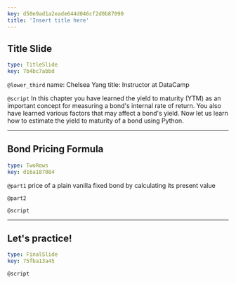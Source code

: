 ```yaml
---
key: d50e9ad1a2eade644d046cf2d0b87090
title: 'Insert title here'
---
```


## Title Slide

```yaml
type: TitleSlide
key: 7b4bc7abbd
```

`@lower_third`
name: Chelsea Yang
title: Instructor at DataCamp

`@script`
In this chapter you have learned the yield to maturity (YTM) as an important concept for measuring a bond's internal rate of return. You also have learned various factors that may affect a bond's yield. Now let us learn how to estimate the yield to maturity of a bond using Python.


---

## Bond Pricing Formula

```yaml
type: TwoRows
key: d16a187084
```

`@part1`
price of a plain vanilla fixed bond by calculating its present value



`@part2`


`@script`


---

## Let's practice!

```yaml
type: FinalSlide
key: 75fba13a45
```

`@script`

